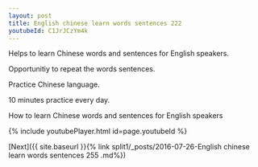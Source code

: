```yaml
---
layout: post
title: English chinese learn words sentences 222 
youtubeId: C1JrJCzYm4k
---
```

 
 
Helps to learn Chinese words and sentences for English speakers.

Opportunitiy to repeat the words sentences. 

Practice Chinese language. 
 
10 minutes practice every day. 
 
How to learn Chinese words and sentences for English speakers 
 
{% include youtubePlayer.html id=page.youtubeId %}
 
 
[Next]({{ site.baseurl }}{% link  split1/_posts/2016-07-26-English chinese learn words sentences 255 .md%})
 
